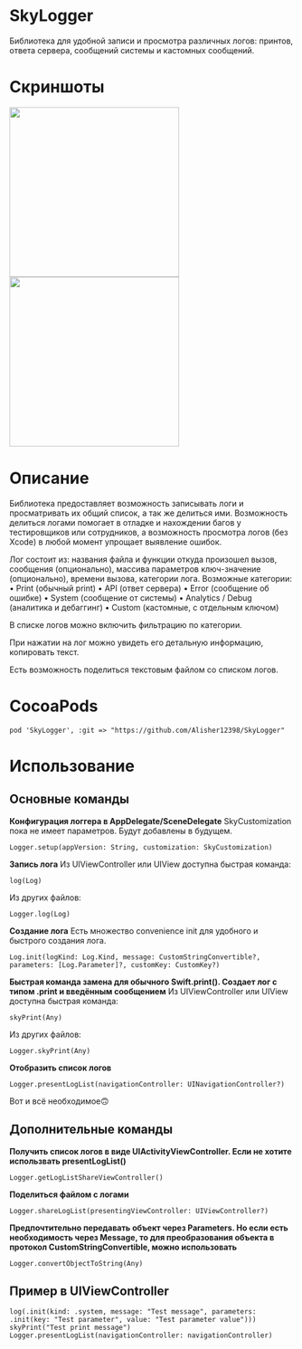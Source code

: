 # SkyLogger
Библиотека для удобной записи и просмотра различных логов: принтов, ответа сервера, сообщений системы и кастомных сообщений.

# Скриншоты
<img src="https://user-images.githubusercontent.com/25239480/146808503-6e33d4d1-e92c-471b-8a42-ce7de0a27f31.png" width="300">
<img src="https://user-images.githubusercontent.com/25239480/146808558-e1f43d96-e476-42e7-9196-339c4a04affc.png" width="300">

# Описание

Библиотека предоставляет возможность записывать логи и просматривать их общий список, а так же делиться ими. Возможность делиться логами помогает в отладке и нахождении багов у тестировщиков или сотрудников, а возможность просмотра логов (без Xcode) в любой момент упрощает выявление ошибок.

Лог состоит из: названия файла и функции откуда произошел вызов, сообщения (опционально), массива параметров ключ-значение (опционально), времени вызова, категории лога.
Возможные категории: 
• Print (обычный print)
• API (ответ сервера)
• Error (сообщение об ошибке)
• System (сообщение от системы)
• Analytics / Debug (аналитика и дебаггинг) 
• Custom (кастомные, с отдельным ключом)

В списке логов можно включить фильтрацию по категории.

При нажатии на лог можно увидеть его детальную информацию, копировать текст.

Есть возможность поделиться текстовым файлом со списком логов.

# CocoaPods
```
pod 'SkyLogger', :git => "https://github.com/Alisher12398/SkyLogger"
```

# Использование
## Основные команды
__Конфигурация логгера в AppDelegate/SceneDelegate__
SkyCustomization пока не имеет параметров. Будут добавлены в будущем.
```
Logger.setup(appVersion: String, customization: SkyCustomization)
```

__Запись лога__
Из UIViewController или UIView доступна быстрая команда:
```
log(Log)
```
Из других файлов:
```
Logger.log(Log)
```

__Создание лога__
Есть множество convenience init для удобного и быстрого создания лога.
```
Log.init(logKind: Log.Kind, message: CustomStringConvertible?, parameters: [Log.Parameter]?, customKey: CustomKey?)
```

__Быстрая команда замена для обычного Swift.print(). Создает лог с типом .print и введённым сообщением__
Из UIViewController или UIView доступна быстрая команда:
```
skyPrint(Any)
```
Из других файлов:
```
Logger.skyPrint(Any)
```

__Отобразить список логов__
```
Logger.presentLogList(navigationController: UINavigationController?)
```

Вот и всё необходимое🙃

## Дополнительные команды

__Получить список логов в виде UIActivityViewController. Если не хотите использвать presentLogList()__
```
Logger.getLogListShareViewController()
```

__Поделиться файлом с логами__
```
Logger.shareLogList(presentingViewController: UIViewController?)
```

__Предпочтительно передавать объект через Parameters. Но если есть необходимость через Message, то для преобразования объекта в протокол CustomStringConvertible, можно использовать__
```
Logger.convertObjectToString(Any)
```

## Пример в UIViewController
```
log(.init(kind: .system, message: "Test message", parameters: .init(key: "Test parameter", value: "Test parameter value")))
skyPrint("Test print message")
Logger.presentLogList(navigationController: navigationController)
```
